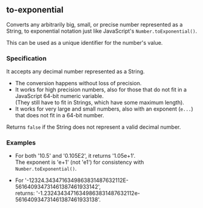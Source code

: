 ## to-exponential

Converts any arbitrarily big, small, or precise number represented as a String,
to exponential notation just like JavaScript's `Number.toExponential()`.

This can be used as a unique identifier for the number's value.


### Specification

It accepts any decimal number represented as a String.

- The conversion happens without loss of precision.
- It works for high precision numbers, also for those that do not fit in a
  JavaScript 64-bit numeric variable.  
  (They still have to fit in Strings, which have some maximum length).
- It works for very large and small numbers, also with an exponent (`e...`)
  that does not fit in a 64-bit number.

Returns `false` if the String does not represent a valid decimal number.


### Examples

- For both '10.5' and '0.105E2', it returns '1.05e+1'.  
  The exponent is 'e+1' (not 'e1') for consistency with
  `Number.toExponential()`.

- For '-12324.3434716349863831487632112E-561640934731461387461933142',  
  returns: '-1.23243434716349863831487632112e-561640934731461387461933138'.
